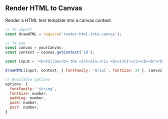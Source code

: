 ## Render HTML to Canvas
Render a HTML text template into a canvas context.

```js
// To import
const drawHTML = require('render-html-into-canvas');

// To use
const canvas = yourCanvas;
const context = canvas.getContext('2d');

const input = "<b>Follow</b> the <i>train,</i> <b><i>CJ!</i></b><br><b>MOVE!</b>;

drawHTML(input, context, { fontFamily: 'Arial', fontSize: 24 }, canvas);

// Available options
options: {
  fontFamily: 'string',
  fontSize: number,
  padding: number,
  posX: number,
  posY: number,
}
```